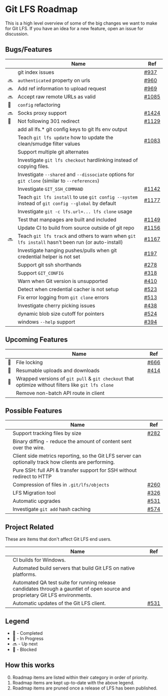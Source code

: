 # Git LFS Roadmap

This is a high level overview of some of the big changes we want to make for
Git LFS. If you have an idea for a new feature, open an issue for discussion.

## Bugs/Features

| | Name | Ref |
| ------ | ---- | --- |
| | git index issues | [#937](https://github.com/github/git-lfs/issues/937) |
| :soon: | `authenticated` property on urls | [#960](https://github.com/github/git-lfs/issues/960) |
| :soon: | Add ref information to upload request | [#969](https://github.com/github/git-lfs/issues/969) |
| :soon: | Accept raw remote URLs as valid | [#1085](https://github.com/github/git-lfs/issues/1085) |
| :construction: | `config` refactoring | |
| :soon: | Socks proxy support | [#1424](https://github.com/github/git-lfs/issues/1424) |
| :no_entry_sign: | Not following 301 redirect | [#1129](https://github.com/github/git-lfs/issues/1129) |
| | add all lfs.\* git config keys to git lfs env output | |
| | Teach `git lfs update` how to update the clean/smudge filter values | [#1083](https://github.com/github/git-lfs/pull/1083) |
| | Support multiple git alternates | |
| | Investigate `git lfs checkout` hardlinking instead of copying files. | |
| | Investigate `--shared` and `--dissociate` options for `git clone` (similar to `--references`) | |
| | Investigate `GIT_SSH_COMMAND` | [#1142](https://github.com/github/git-lfs/issues/1142) | |
| | Teach `git lfs install` to use `git config --system` instead of `git config --global` by default | [#1177](https://github.com/github/git-lfs/pull/1177) |
| | Investigate `git -c lfs.url=... lfs clone` usage | |
| | Test that manpages are built and included | [#1149](https://github.com/github/git-lfs/pull/1149) |
| | Update CI to build from source outside of git repo | [#1156](https://github.com/github/git-lfs/issues/1156#issuecomment-211574343) |
| :soon: | Teach `git lfs track` and others to warn when `git lfs install` hasn't been run (or auto-install) | [#1167](https://github.com/github/git-lfs/issues/1167) |
| | Investigate hanging pushes/pulls when git credential helper is not set | [#197](https://github.com/github/git-lfs/issues/197) |
| | Support git ssh shorthands | [#278](https://github.com/github/git-lfs/issues/278) |
| | Support `GIT_CONFIG` | [#318](https://github.com/github/git-lfs/issues/318) |
| | Warn when Git version is unsupported | [#410](https://github.com/github/git-lfs/issues/410) |
| | Detect when credential cacher is not setup | [#523](https://github.com/github/git-lfs/issues/523) |
| | Fix error logging from `git clone` errors | [#513](https://github.com/github/git-lfs/issues/513) |
| | Investigate cherry picking issues | [#438](https://github.com/github/git-lfs/issues/438) |
| | dynamic blob size cutoff for pointers | [#524](https://github.com/github/git-lfs/issues/524) |
| | windows `--help` support | [#394](https://github.com/github/git-lfs/issues/394) |

## Upcoming Features

| | Name | Ref |
| ------ | ---- | --- |
| :construction: | File locking | [#666](https://github.com/github/git-lfs/pull/666) |
| :ship: | Resumable uploads and downloads | [#414](https://github.com/github/git-lfs/issues/414) |
| :construction: | Wrapped versions of `git pull` & `git checkout` that optimize without filters like `git lfs clone` | |
| | Remove non-batch API route in client | |

## Possible Features

| | Name | Ref |
| ------ | ---- | --- |
| | Support tracking files by size | [#282](https://github.com/github/git-lfs/issues/282)
| | Binary diffing - reduce the amount of content sent over the wire. | |
| | Client side metrics reporting, so the Git LFS server can optionally track how clients are performing. | |
| | Pure SSH: full API & transfer support for SSH without redirect to HTTP | |
| | Compression of files in `.git/lfs/objects` | [#260](https://github.com/github/git-lfs/issues/260) |
| | LFS Migration tool | [#326](https://github.com/github/git-lfs/issues/326) |
| | Automatic upgrades | [#531](https://github.com/gihtub/git-lfs/issues/531) |
| | Investigate `git add` hash caching | [#574](https://github.com/github/git-lfs/issues/574) |

## Project Related

These are items that don't affect Git LFS end users.

| | Name | Ref |
| ------ | ---- | --- |
| | CI builds for Windows. | |
| | Automated build servers that build Git LFS on native platforms. | |
| | Automated QA test suite for running release candidates through a gauntlet of open source and proprietary Git LFS environments. | |
| | Automatic updates of the Git LFS client. | [#531](https://github.com/github/git-lfs/issues/531) |

## Legend

* :ship: - Completed
* :construction: - In Progress
* :soon: - Up next
* :no_entry_sign: - Blocked

## How this works

0. Roadmap items are listed within their category in order of priority.
0. Roadmap items are kept up-to-date with the above legend.
0. Roadmap items are pruned once a release of LFS has been published.
